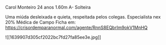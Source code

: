 Carol Monteiro
	24 anos
	1.60m
	A-
	Solteira

Uma miúda desleixada e quieta, respeitada pelos colegas.
	Especialista nex 20%
	Médica de Campo
	Ficha em:
		https://crisordemparanormal.com/agente/RnnS8EQbrIm9okV1MnHQ

![[1639907d305cf2022bc7fd27fa85ee3e.jpg]]